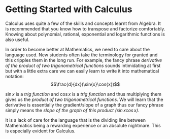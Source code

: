 # Getting Started with Calculus
Calculus uses quite a few of the skills and concepts learnt from Algebra. It is 
recommended that you know how to transpose and factorize comfortably. Knowing about polynomial, rational, exponential 
and logarithmic functions is also useful.

In order to become better at Mathematics, we need to care about the language used. 
New students often take the terminology for granted and this cripples them 
in the long run. For example, the fancy phrase *derivative of the product of two trigonometrical functions* sounds 
intimidating at first but with a little extra care we can easily learn to write 
it into mathematical notation:
$$\frac{d}{dx}(\sin{x}\cos{x})$$

$\sin{x}$ is a *trig function* and $\cos{x}$ is a *trig function* and thus multiplying 
them gives us the *product of two trigonometrical functions*. We will learn that 
the derivative is essentially the gradient/slope of a graph thus our fancy phrase 
simply means the *slope of the graph of this product ($\sin{x}\cos{x}$)*.

It is a lack of care for the language that is the dividing line between Mathematics 
being a rewarding experience or an absolute nightmare. This is especially evident 
for Calculus.
